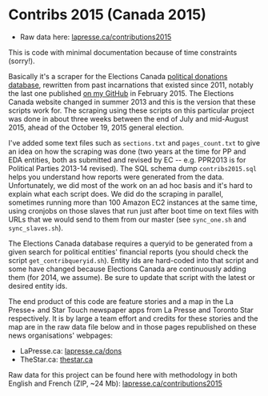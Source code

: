 # Contribs 2015 (Canada 2015)

* Raw data here: [lapresse.ca/contributions2015](http://lapresse.ca/contributions2015)

This is code with minimal documentation because of time constraints (sorry!).

Basically it's a scraper for the Elections Canada [political donations database](http://elections.ca/WPAPPS/WPF/), rewritten from past incarnations that existed since 2011, notably the last one published [on my GitHub](https://github.com/cedricsam/Contributions/tree/master/canada2) in February 2015. The Elections Canada website changed in summer 2013 and this is the version that these scripts work for. The scraping using these scripts on this particular project was done in about three weeks between the end of July and mid-August 2015, ahead of the October 19, 2015 general election.

I've added some text files such as `sections.txt` and `pages_count.txt` to give an idea on how the scraping was done (two years at the time for PP and EDA entities, both as submitted and revised by EC -- e.g. PPR2013 is for Political Parties 2013-14 revised). The SQL schema dump `contribs2015.sql` helps you understand how reports were generated from the data. Unfortunately, we did most of the work on an ad hoc basis and it's hard to explain what each script does. We did do the scraping in parallel, sometimes running more than 100 Amazon EC2 instances at the same time, using cronjobs on those slaves that run just after boot time on text files with URLs that we would send to them from our master (see `sync_one.sh` and `sync_slaves.sh`).

The Elections Canada database requires a queryid to be generated from a given search for political entities' financial reports (you should check the script `get_contribqueryid.sh`). Entity ids are hard-coded into that script and some have changed because Elections Canada are continuously adding them (for 2014, we assume). Be sure to update that script with the latest or desired entity ids.

The end product of this code are feature stories and a map in the La Presse+ and Star Touch newspaper apps from La Presse and Toronto Star respectively. It is by large a team effort and credits for these stories and the map are in the raw data file below and in those pages republished on these news organisations' webpages:

* LaPresse.ca: [lapresse.ca/dons](http://lapresse.ca/dons)
* TheStar.ca: [thestar.ca](http://misc.thestar.com/interactivegraphic/2015/10-october/06-donations-map/)

Raw data for this project can be found here with methodology in both English and French (ZIP, ~24 Mb): [lapresse.ca/contributions2015](http://lapresse.ca/contributions2015)
